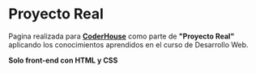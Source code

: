 # Proyecto Real

Pagina realizada para [**CoderHouse**](coderhouse.com) como parte de **"Proyecto Real"** aplicando los conocimientos aprendidos en el curso de Desarrollo Web.

**Solo front-end con HTML y CSS**


